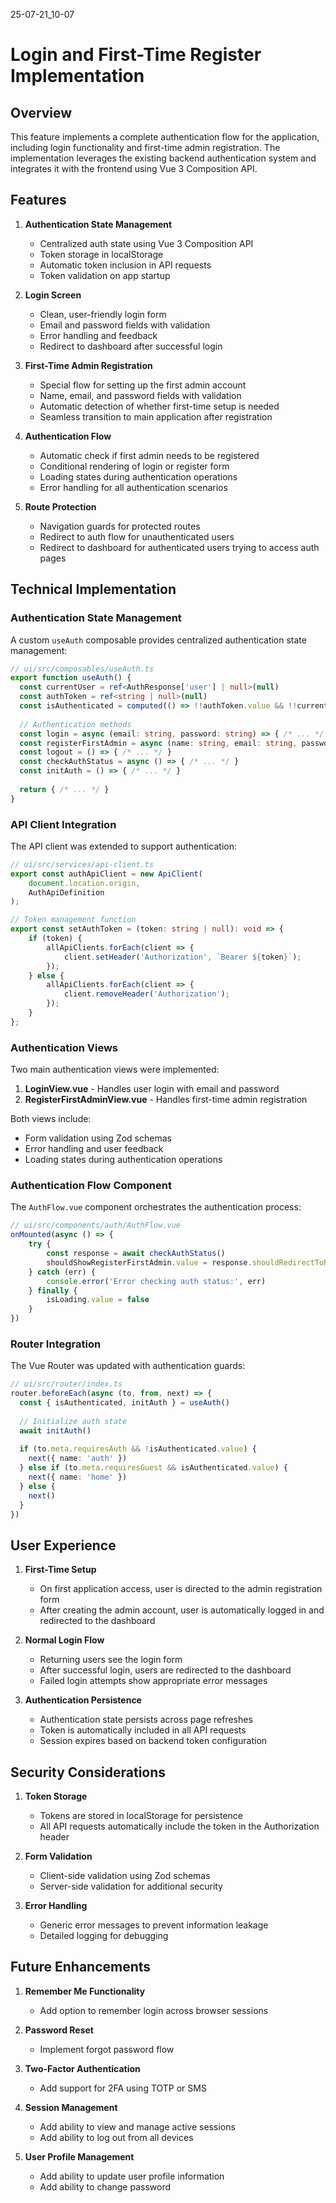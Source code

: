 25-07-21_10-07

# Login and First-Time Register Implementation

## Overview

This feature implements a complete authentication flow for the application, including login functionality and first-time admin registration. The implementation leverages the existing backend authentication system and integrates it with the frontend using Vue 3 Composition API.

## Features

1. **Authentication State Management**
   - Centralized auth state using Vue 3 Composition API
   - Token storage in localStorage
   - Automatic token inclusion in API requests
   - Token validation on app startup

2. **Login Screen**
   - Clean, user-friendly login form
   - Email and password fields with validation
   - Error handling and feedback
   - Redirect to dashboard after successful login

3. **First-Time Admin Registration**
   - Special flow for setting up the first admin account
   - Name, email, and password fields with validation
   - Automatic detection of whether first-time setup is needed
   - Seamless transition to main application after registration

4. **Authentication Flow**
   - Automatic check if first admin needs to be registered
   - Conditional rendering of login or register form
   - Loading states during authentication operations
   - Error handling for all authentication scenarios

5. **Route Protection**
   - Navigation guards for protected routes
   - Redirect to auth flow for unauthenticated users
   - Redirect to dashboard for authenticated users trying to access auth pages

## Technical Implementation

### Authentication State Management

A custom `useAuth` composable provides centralized authentication state management:

```typescript
// ui/src/composables/useAuth.ts
export function useAuth() {
  const currentUser = ref<AuthResponse['user'] | null>(null)
  const authToken = ref<string | null>(null)
  const isAuthenticated = computed(() => !!authToken.value && !!currentUser.value)
  
  // Authentication methods
  const login = async (email: string, password: string) => { /* ... */ }
  const registerFirstAdmin = async (name: string, email: string, password: string) => { /* ... */ }
  const logout = () => { /* ... */ }
  const checkAuthStatus = async () => { /* ... */ }
  const initAuth = () => { /* ... */ }
  
  return { /* ... */ }
}
```

### API Client Integration

The API client was extended to support authentication:

```typescript
// ui/src/services/api-client.ts
export const authApiClient = new ApiClient(
    document.location.origin,
    AuthApiDefinition
);

// Token management function
export const setAuthToken = (token: string | null): void => {
    if (token) {
        allApiClients.forEach(client => {
            client.setHeader('Authorization', `Bearer ${token}`);
        });
    } else {
        allApiClients.forEach(client => {
            client.removeHeader('Authorization');
        });
    }
};
```

### Authentication Views

Two main authentication views were implemented:

1. **LoginView.vue** - Handles user login with email and password
2. **RegisterFirstAdminView.vue** - Handles first-time admin registration

Both views include:
- Form validation using Zod schemas
- Error handling and user feedback
- Loading states during authentication operations

### Authentication Flow Component

The `AuthFlow.vue` component orchestrates the authentication process:

```typescript
// ui/src/components/auth/AuthFlow.vue
onMounted(async () => {
    try {
        const response = await checkAuthStatus()
        shouldShowRegisterFirstAdmin.value = response.shouldRedirectToRegisterFirstAdmin
    } catch (err) {
        console.error('Error checking auth status:', err)
    } finally {
        isLoading.value = false
    }
})
```

### Router Integration

The Vue Router was updated with authentication guards:

```typescript
// ui/src/router/index.ts
router.beforeEach(async (to, from, next) => {
  const { isAuthenticated, initAuth } = useAuth()
  
  // Initialize auth state
  await initAuth()
  
  if (to.meta.requiresAuth && !isAuthenticated.value) {
    next({ name: 'auth' })
  } else if (to.meta.requiresGuest && isAuthenticated.value) {
    next({ name: 'home' })
  } else {
    next()
  }
})
```

## User Experience

1. **First-Time Setup**
   - On first application access, user is directed to the admin registration form
   - After creating the admin account, user is automatically logged in and redirected to the dashboard

2. **Normal Login Flow**
   - Returning users see the login form
   - After successful login, users are redirected to the dashboard
   - Failed login attempts show appropriate error messages

3. **Authentication Persistence**
   - Authentication state persists across page refreshes
   - Token is automatically included in all API requests
   - Session expires based on backend token configuration

## Security Considerations

1. **Token Storage**
   - Tokens are stored in localStorage for persistence
   - All API requests automatically include the token in the Authorization header

2. **Form Validation**
   - Client-side validation using Zod schemas
   - Server-side validation for additional security

3. **Error Handling**
   - Generic error messages to prevent information leakage
   - Detailed logging for debugging

## Future Enhancements

1. **Remember Me Functionality**
   - Add option to remember login across browser sessions

2. **Password Reset**
   - Implement forgot password flow

3. **Two-Factor Authentication**
   - Add support for 2FA using TOTP or SMS

4. **Session Management**
   - Add ability to view and manage active sessions
   - Add ability to log out from all devices

5. **User Profile Management**
   - Add ability to update user profile information
   - Add ability to change password
